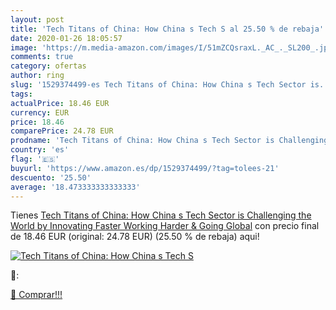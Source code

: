 ```yaml
---
layout: post
title: 'Tech Titans of China: How China s Tech S al 25.50 % de rebaja'
date: 2020-01-26 18:05:57
image: 'https://m.media-amazon.com/images/I/51mZCQsraxL._AC_._SL200_.jpg'
comments: true
category: ofertas
author: ring
slug: '1529374499-es Tech Titans of China: How China s Tech Sector is...'
tags: 
actualPrice: 18.46 EUR
currency: EUR
price: 18.46
comparePrice: 24.78 EUR
prodname: 'Tech Titans of China: How China s Tech Sector is Challenging the World by Innovating Faster  Working Harder & Going Global'
country: 'es'
flag: '🇪🇸'
buyurl: 'https://www.amazon.es/dp/1529374499/?tag=tolees-21'
descuento: '25.50'
average: '18.473333333333333'
---
```


Tienes [Tech Titans of China: How China s Tech Sector is Challenging the World by Innovating Faster  Working Harder & Going Global](https://www.amazon.es/dp/1529374499/?tag=tolees-21) con precio final de  18.46 EUR (original: 24.78 EUR) (25.50 %  de rebaja) aqui!

[![Tech Titans of China: How China s Tech S](https://m.media-amazon.com/images/I/51mZCQsraxL._AC_._SL200_.jpg)](https://www.amazon.es/dp/1529374499/?tag=tolees-21)

🔎:


[🛒 Comprar!!!](https://www.amazon.es/dp/1529374499/?tag=tolees-21)

